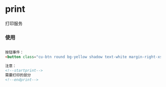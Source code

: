 print
==================

打印服务

### 使用

```html

按钮事件：
<button class="cu-btn round bg-yellow shadow text-white margin-right-xs" type="button" onclick="doPrint()">打印</button>

注意：
<!--startprint-->
需要打印的部分
<!--endprint-->
```
